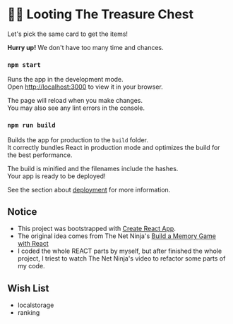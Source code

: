 # 🏴‍☠️ Looting The Treasure Chest

Let's pick the same card to get the items!

**Hurry up!** We don't have too many time and chances.

### `npm start`

Runs the app in the development mode.\
Open [http://localhost:3000](http://localhost:3000) to view it in your browser.

The page will reload when you make changes.\
You may also see any lint errors in the console.

### `npm run build`

Builds the app for production to the `build` folder.\
It correctly bundles React in production mode and optimizes the build for the best performance.

The build is minified and the filenames include the hashes.\
Your app is ready to be deployed!

See the section about [deployment](https://facebook.github.io/create-react-app/docs/deployment) for more information.

## Notice
- This project was bootstrapped with [Create React App](https://github.com/facebook/create-react-app).
- The original idea comes from The Net Ninja's [Build a Memory Game with React](https://www.youtube.com/watch?v=ZCKohZwGZMw&list=PL4cUxeGkcC9iQ7g2eoNXHCJBBBz40S_Lm)
- I coded the whole REACT parts by myself, but after finished the whole project, I triest to watch The Net Ninja's video to refactor some parts of my code.

## Wish List
- localstorage
- ranking